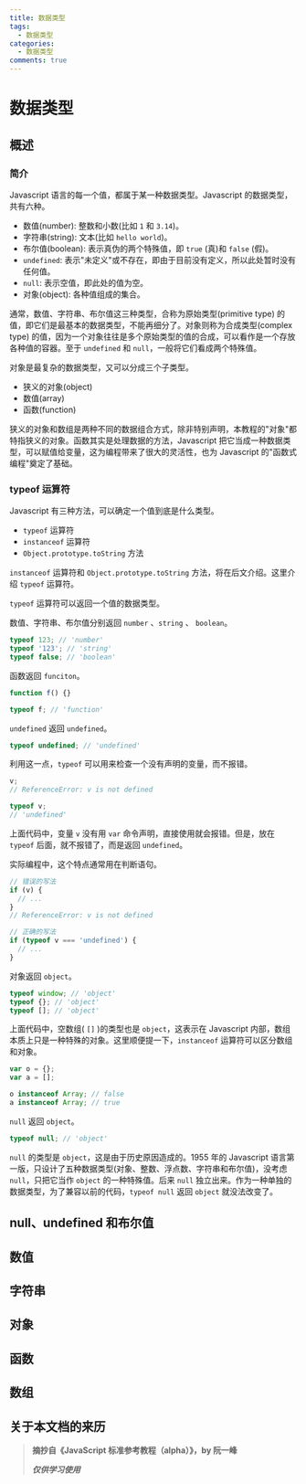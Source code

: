 ```yaml
---
title: 数据类型
tags:
  - 数据类型
categories:
  - 数据类型
comments: true
---
```


# 数据类型

## 概述

### 简介

Javascript 语言的每一个值，都属于某一种数据类型。Javascript 的数据类型，共有六种。

- 数值(number): 整数和小数(比如 `1` 和 `3.14`)。
- 字符串(string): 文本(比如 `hello world`)。
- 布尔值(boolean): 表示真伪的两个特殊值，即 `true` (真)和 `false` (假)。
- `undefined`: 表示"未定义"或不存在，即由于目前没有定义，所以此处暂时没有任何值。
- `null`: 表示空值，即此处的值为空。
- 对象(object): 各种值组成的集合。

通常，数值、字符串、布尔值这三种类型，合称为原始类型(primitive type) 的值，即它们是最基本的数据类型，不能再细分了。对象则称为合成类型(complex type) 的值，因为一个对象往往是多个原始类型的值的合成，可以看作是一个存放各种值的容器。至于 `undefined` 和 `null`，一般将它们看成两个特殊值。

对象是最复杂的数据类型，又可以分成三个子类型。

- 狭义的对象(object)
- 数值(array)
- 函数(function)

狭义的对象和数组是两种不同的数据组合方式，除非特别声明，本教程的"对象"都特指狭义的对象。函数其实是处理数据的方法，Javascript 把它当成一种数据类型，可以赋值给变量，这为编程带来了很大的灵活性，也为 Javascript 的"函数式编程"奠定了基础。

<!--more-->

### typeof 运算符

Javascript 有三种方法，可以确定一个值到底是什么类型。

- `typeof` 运算符
- `instanceof` 运算符
- `Object.prototype.toString` 方法

`instanceof` 运算符和 `Object.prototype.toString` 方法，将在后文介绍。这里介绍 `typeof` 运算符。

`typeof` 运算符可以返回一个值的数据类型。

数值、字符串、布尔值分别返回 `number` 、`string` 、 `boolean`。

```javascript
typeof 123; // 'number'
typeof '123'; // 'string'
typeof false; // 'boolean'
```

函数返回 `funciton`。

```javascript
function f() {}

typeof f; // 'function'
```

`undefined` 返回 `undefined`。

```javascript
typeof undefined; // 'undefined'
```

利用这一点，`typeof` 可以用来检查一个没有声明的变量，而不报错。

```javascript
v;
// ReferenceError: v is not defined

typeof v;
// 'undefined'
```

上面代码中，变量 `v` 没有用 `var` 命令声明，直接使用就会报错。但是，放在 `typeof` 后面，就不报错了，而是返回 `undefined`。

实际编程中，这个特点通常用在判断语句。

```javascript
// 错误的写法
if (v) {
  // ...
}
// ReferenceError: v is not defined

// 正确的写法
if (typeof v === 'undefined') {
  // ...
}
```

对象返回 `object`。

```javascript
typeof window; // 'object'
typeof {}; // 'object'
typeof []; // 'object'
```

上面代码中，空数组( `[]` )的类型也是 `object`，这表示在 Javascript 内部，数组本质上只是一种特殊的对象。这里顺便提一下，`instanceof` 运算符可以区分数组和对象。

```javascript
var o = {};
var a = [];

o instanceof Array; // false
a instanceof Array; // true
```

`null` 返回 `object`。

```javascript
typeof null; // 'object'
```

`null` 的类型是 `object`，这是由于历史原因造成的。1955 年的 Javascript 语言第一版，只设计了五种数据类型(对象、整数、浮点数、字符串和布尔值)，没考虑 `null`，只把它当作 `object` 的一种特殊值。后来 `null` 独立出来。作为一种单独的数据类型，为了兼容以前的代码，`typeof null` 返回 `object` 就没法改变了。

## null、undefined 和布尔值

## 数值

## 字符串

## 对象

## 函数

## 数组

## 关于本文档的来历

> **摘抄自《JavaScript 标准参考教程（alpha）》，by 阮一峰**
>
> **_仅供学习使用_**
